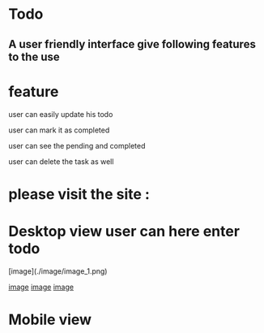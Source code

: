 <h1> Todo </h1>

<h2>A user friendly interface give following features to the use</h2>

<h1>feature</h1>
<p>user can easily update his todo</p>
<p>user can mark it as completed</p>
<p>user can see the pending and completed</p>
<p>user can delete the task as well</p>

<h1>please visit the site : </h1>

<h1>Desktop view user can here enter todo</h1>
[image](./image/image_1.png)

[image](./image/image_2.png)
[image](./image/image_3.png)
[image](./image/image_4.png)

<h1>Mobile view</h1>